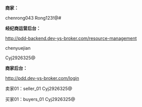 **商家：**

chenrong043 
Rong123!@#



**经纪商运营后台：**

http://pdd-backend.dev-ys-broker.com/resource-management   

chenyuejian 

Cyj2926325@        

**商家后台：**

http://pdd.dev-ys-broker.com/login                   

 卖家01：seller_01   Cyj2926325@                

买家01：buyers_01  Cyj2926325@